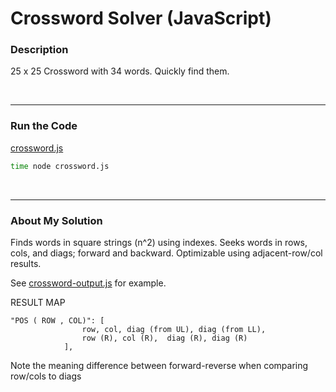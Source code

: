 # Crossword Solver (JavaScript)


### Description

25 x 25 Crossword with 34 words. Quickly find them.

<br />

---
### Run the Code

[crossword.js](https://github.com/wrightben/codeeval/blob/master/code/crossword.js)

```sh
time node crossword.js
```

<br />

---
### About My Solution

Finds words in square strings (n^2) using indexes. Seeks words in rows, cols, and diags; forward and backward. Optimizable using adjacent-row/col results.

See [crossword-output.js](https://github.com/wrightben/codeeval/blob/master/code/output/crossword-output.js) for example. 


RESULT MAP

```
"POS ( ROW , COL)":	[
				row, col, diag (from UL), diag (from LL), 
				row (R), col (R),  diag (R), diag (R)
			],
```


Note the meaning difference between forward-reverse when comparing row/cols to diags